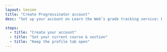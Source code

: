 ```yaml
---
layout: lesson
title: "Create Progressinator account"
desc: "Set up your account on Learn the Web’s grade tracking service: Progressinator"

steps:
  - title: "Create your account"
  - title: "Set your current course & section"
  - title: "Keep the profile tab open"
---
```

